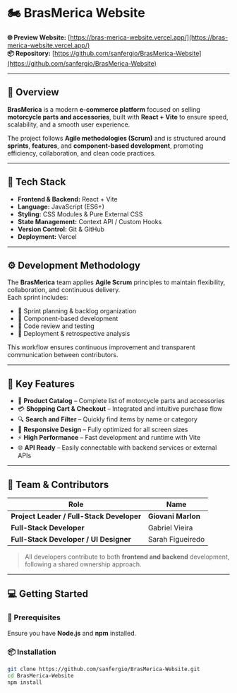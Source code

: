 # 🏍️ BrasMerica Website

**🌐 Preview Website:** [https://bras-merica-website.vercel.app/](https://bras-merica-website.vercel.app/)  
**📦 Repository:** [https://github.com/sanfergio/BrasMerica-Website](https://github.com/sanfergio/BrasMerica-Website)

---

## 🧩 Overview

**BrasMerica** is a modern **e-commerce platform** focused on selling **motorcycle parts and accessories**, built with **React + Vite** to ensure speed, scalability, and a smooth user experience.

The project follows **Agile methodologies (Scrum)** and is structured around **sprints**, **features**, and **component-based development**, promoting efficiency, collaboration, and clean code practices.

---

## 🚀 Tech Stack

- **Frontend & Backend:** React + Vite  
- **Language:** JavaScript (ES6+)  
- **Styling:** CSS Modules & Pure External CSS  
- **State Management:** Context API / Custom Hooks  
- **Version Control:** Git & GitHub  
- **Deployment:** Vercel  

---

## ⚙️ Development Methodology

The **BrasMerica** team applies **Agile Scrum** principles to maintain flexibility, collaboration, and continuous delivery.  
Each sprint includes:

- 📅 Sprint planning & backlog organization  
- 🧱 Component-based development  
- 🧪 Code review and testing  
- 🚀 Deployment & retrospective analysis  

This workflow ensures continuous improvement and transparent communication between contributors.

---

## 🧠 Key Features

- 🛒 **Product Catalog** – Complete list of motorcycle parts and accessories  
- 💳 **Shopping Cart & Checkout** – Integrated and intuitive purchase flow  
- 🔍 **Search and Filter** – Quickly find items by name or category  
- 📱 **Responsive Design** – Fully optimized for all screen sizes  
- ⚡ **High Performance** – Fast development and runtime with Vite  
- 🌐 **API Ready** – Easily connectable with backend services or external APIs  

---

## 👥 Team & Contributors

| Role | Name |
|------|------|
| **Project Leader / Full-Stack Developer** | **Giovani Marlon** |
| **Full-Stack Developer** | Gabriel Vieira |
| **Full-Stack Developer / UI Designer** | Sarah Figueiredo |

> All developers contribute to both **frontend and backend** development, following a shared ownership approach.

---

## 💻 Getting Started

### 🧱 Prerequisites
Ensure you have **Node.js** and **npm** installed.

### 📦 Installation
```bash
git clone https://github.com/sanfergio/BrasMerica-Website.git
cd BrasMerica-Website
npm install
